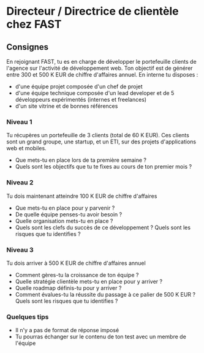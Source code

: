 # Directeur / Directrice de clientèle chez FAST  

## Consignes 

En rejoignant FAST, tu es en charge de développer le portefeuille clients de l'agence sur l'activité de développement web. Ton objectif est de générer entre 300 et 500 K EUR de chiffre d'affaires annuel. 
En interne tu disposes : 
- d'une équipe projet composée d'un chef de projet 
- d'une équipe technique composée d'un lead developer et de 5 développeurs expérimentés (internes et freelances)
- d'un site vitrine et de bonnes références 

### Niveau 1 

Tu récupères un portefeuille de 3 clients (total de 60 K EUR). Ces clients sont un grand groupe, une startup, et un ETI, sur des projets d'applications web et mobiles.
- Que mets-tu en place lors de ta première semaine ?
- Quels sont les objectifs que tu te fixes au cours de ton premier mois ?


### Niveau 2 

Tu dois maintenant atteindre 100 K EUR de chiffre d'affaires
- Que mets-tu en place pour y parvenir ? 
- De quelle équipe penses-tu avoir besoin ? 
- Quelle organisation mets-tu en place ? 
- Quels sont les clefs du succès de ce développement ? Quels sont les risques que tu identifies ?

### Niveau 3 

Tu dois arriver à 500 K EUR de chiffre d'affaires annuel 
- Comment gères-tu la croissance de ton équipe ? 
- Quelle stratégie clientèle mets-tu en place pour y arriver ? 
- Quelle roadmap définis-tu pour y arriver ? 
- Comment évalues-tu la réussite du passage à ce palier de 500 K EUR ? Quels sont les risques que tu identifies ?

### Quelques tips 

- Il n'y a pas de format de réponse imposé
- Tu pourras échanger sur le contenu de ton test avec un membre de l'équipe
